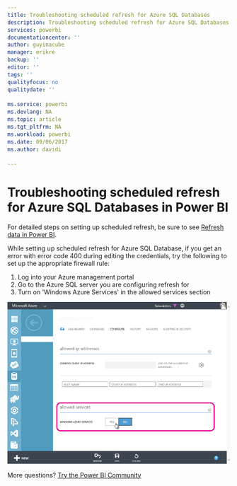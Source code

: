 ```yaml
---
title: Troubleshooting scheduled refresh for Azure SQL Databases
description: Troubleshooting scheduled refresh for Azure SQL Databases in Power BI
services: powerbi
documentationcenter: ''
author: guyinacube
manager: erikre
backup: ''
editor: ''
tags: ''
qualityfocus: no
qualitydate: ''

ms.service: powerbi
ms.devlang: NA
ms.topic: article
ms.tgt_pltfrm: NA
ms.workload: powerbi
ms.date: 09/06/2017
ms.author: davidi

---
```

# Troubleshooting scheduled refresh for Azure SQL Databases in Power BI
For detailed steps on setting up scheduled refresh, be sure to see [Refresh data in Power BI](refresh-data.md).

While setting up scheduled refresh for Azure SQL Database, if you get an error with error code 400 during editing the credentials, try the following to set up the appropriate firewall rule:

1. Log into your Azure management portal
2. Go to the Azure SQL server you are configuring refresh for
3. Turn on 'Windows Azure Services' in the allowed services section

![](media/service-admin-troubleshooting-scheduled-refresh-azure-sql-databases/azurerefresh.png)  

More questions? [Try the Power BI Community](http://community.powerbi.com/)


